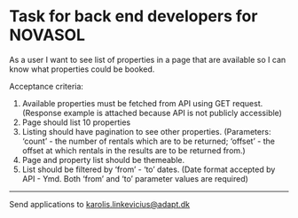 # Task for back end developers for NOVASOL

As a user I want to see list of properties in a page that are available so I can know what properties could be booked.

Acceptance criteria:
1. Available properties must be fetched from API using GET request.
(Response example is attached because API is not publicly accessible)
2. Page should list 10 properties 
3. Listing should have pagination to see other properties.
(Parameters: ‘count’ - the number of rentals which are to be returned; ‘offset’ - the offset at which rentals in the results are to be returned from.)
4. Page and property list should be themeable.
5. List should be filtered by ‘from’ - ‘to’ dates.
(Date format accepted by API - Ymd. Both ‘from’ and ‘to’ parameter values are required)


***
Send applications to karolis.linkevicius@adapt.dk
